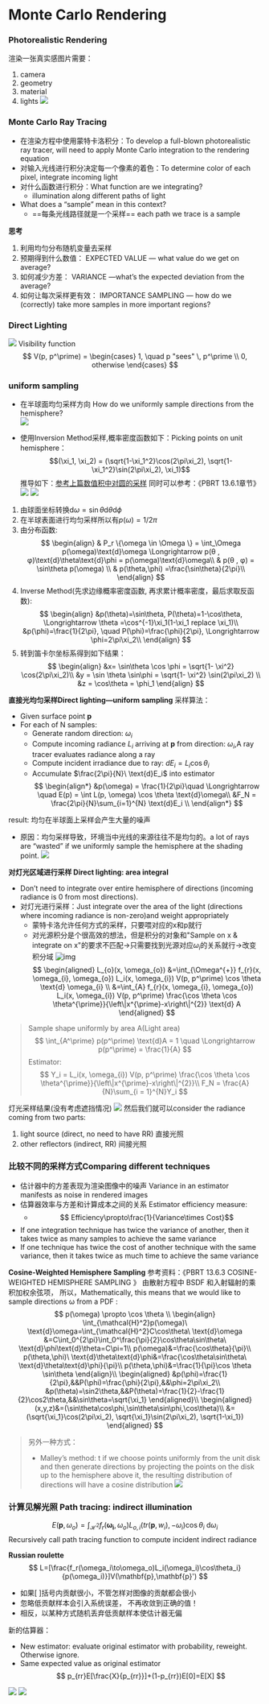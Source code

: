 # Monte Carlo Rendering
### Photorealistic Rendering
渲染一张真实感图片需要： 
1. camera
2. geometry
3. material
4. lights
![](./Image/Photorealistic_Scene_Combine.png)

### Monte Carlo Ray Tracing
* 在渲染方程中使用蒙特卡洛积分：To develop a full-blown photorealistic ray tracer, will need to apply Monte Carlo integration to the rendering equation 
* 对输入光线进行积分决定每一个像素的着色：To determine color of each pixel, integrate incoming light 
* 对什么函数进行积分：What function are we integrating? 
   - illumination along different paths of light 
* What does a “sample” mean in this context? 
   - ==每条光线路径就是一个采样==  each path we trace is a sample

**思考**
1. 利用均匀分布随机变量去采样
2. 预期得到什么数值： EXPECTED VALUE — what value do we get on average?
3. 如何减少方差： VARIANCE —what’s the expected deviation from the average?
4. 如何让每次采样更有效： IMPORTANCE SAMPLING — how do we (correctly) take more samples in more important regions?


### Direct Lighting
![](./Image/Visibility_Function.png)
Visibility function
$$
   V(p, p^\prime) =
   \begin{cases}
      1, \quad p  "sees" \,  p^\prime \\
      0, otherwise
   \end{cases}
$$

### uniform sampling
* 在半球面均匀采样方向 How do we uniformly sample directions from the hemisphere?  
![](./Image/Sample_unit_hemisphere.png)

* 使用Inversion Method采样,概率密度函数如下：Picking points on unit hemisphere：
$$(\xi_1, \xi_2) = (\sqrt{1-\xi_1^2}\cos(2\pi\xi_2), \sqrt{1-\xi_1^2}\sin(2\pi\xi_2), \xi_1)$$ 
推导如下：[参考上篇数值积中对圆的采样](./17_Numerical_Integration.md)
同时可以参考：《PBRT 13.6.1章节》
![](./Image/spherical_coordinates.png) ![](./Image/spherical_integrate.png)
1. 由球面坐标转换$\text{d}\omega = \sin\theta \text{d}\theta\text{d}\phi$
2. 在半球表面进行均匀采样所以有$p(\omega) = 1/2\pi$
3. 由分布函数:
   $$
   \begin{align}
   & P_r \{\omega \in \Omega \} = \int_\Omega p(\omega)\text{d}\omega \Longrightarrow p(θ , φ)\text{d}\theta\text{d}\phi = p(\omega)\text{d}\omega\\
   & p(θ , φ) = \sin\theta p(\omega) \\
   & p(\theta,\phi) =\frac{\sin\theta}{2\pi}\\
   \end{align}
   $$
4. Inverse Method(先求边缘概率密度函数, 再求累计概率密度，最后求取反函数):
   $$
   \begin{align}
   &p(\theta)=\sin\theta, P(\theta)=1-\cos\theta,  \Longrightarrow \theta =\cos^{-1}\xi_1(1-\xi_1 replace \xi_1)\\
   &p(\phi)=\frac{1}{2\pi}, \quad P(\phi)=\frac{\phi}{2\pi}, \Longrightarrow \phi=2\pi\xi_2\\
   \end{align}
   $$
5. 转到笛卡尔坐标系得到如下结果：
   $$
   \begin{align}
   &x= \sin\theta \cos \phi  = \sqrt{1- \xi^2} \cos(2\pi\xi_2)\\
   &y = \sin \theta \sin\phi =  \sqrt{1- \xi^2} \sin(2\pi\xi_2) \\
   &z = \cos\theta = \phi_1
   \end{align}
   $$
 
**直接光均匀采样Direct lighting—uniform sampling**
采样算法：
- Given surface point $\mathbf{p}​$ 
- For each of N samples:
  - Generate random direction: $\omega_i$ 
  - Compute incoming radiance $L_i$ arriving at $\mathbf{p}$ from direction: $\omega_i$,A ray tracer evaluates radiance along a ray 
  - Compute incident irradiance due to ray: $dE_i=L_i\cos\theta_i$ 
  - Accumulate $\frac{2\pi}{N}\ \text{d}E_i$ into estimator
$$
\begin{align*}
   &p(\omega) = \frac{1}{2\pi}\quad \Longrightarrow \quad  E(p) = \int L(p, \omega) \cos \theta \text{d}\omega\\
   &F_N = \frac{2\pi}{N}\sum_{i=1}^{N} \text{d}E_i \\
\end{align*}
$$

result: 均匀在半球面上采样会产生大量的噪声
  - 原因：均匀采样导致，环境当中光线的来源往往不是均匀的。a lot of rays are “wasted” if we uniformly sample the hemisphere at the shading point.
![](./Image/Hemispherical_solid_angle_sample.png)

**对灯光区域进行采样  Direct lighting: area integral**
* Don’t need to integrate over entire hemisphere of directions (incoming radiance is 0 from most directions). 
* 对灯光进行采样：Just integrate over the area of the light (directions where incoming radiance is non-zero)and weight appropriately
   - 蒙特卡洛允许任何方式的采样，只要喂对应的x和p就行
   - 对光源积分是个很高效的想法，但是积分的对象和"Sample on x & integrate on x"的要求不匹配→只需要找到光源对应$\omega_i$的关系就行→改变积分域
   ![img](./Image/Area_light_integral.png)
   $$
   \begin{aligned} 
   L_{o}(x, \omega_{o}) &=\int_{\Omega^{+}} f_{r}(x, \omega_{i}, \omega_{o}) L_i(x, \omega_{i})  V(p, p^\prime)  \cos \theta \text{d} \omega_{i} \\ 
   &=\int_{A} f_{r}(x, \omega_{i}, \omega_{o}) L_i(x, \omega_{i}) V(p, p^\prime) \frac{\cos \theta \cos \theta^{\prime}}{\left\|x^{\prime}-x\right\|^{2}} \text{d} A 
   \end{aligned}
   $$

>Sample shape uniformly by area A(Light area)
$$
\int_{A^\prime} p(p^\prime) \text{d}A = 1  \quad \Longrightarrow  p(p^\prime) = \frac{1}{A}
$$
Estimator:
$$
Y_i = L_i(x, \omega_{i}) V(p, p^\prime) \frac{\cos \theta \cos \theta^{\prime}}{\left\|x^{\prime}-x\right\|^{2}}\\
F_N = \frac{A}{N}\sum_{i = 1}^{N}Y_i
$$

灯光采样结果(没有考虑遮挡情况)
![](./Image/Light_area_sample.png)
然后我们就可以consider the radiance coming from two parts:
 1. light source (direct, no need to have RR) 直接光照
 2. other reflectors (indirect, RR) 间接光照


### 比较不同的采样方式Comparing different techniques
* 估计器中的方差表现为渲染图像中的噪声 Variance in an estimator manifests as noise in rendered images 
* 估算器效率与方差和计算成本之间的关系 Estimator efficiency measure:
  * $$ Efficiency\propto\frac{1}{Variance\times Cost}$$
* If one integration technique has twice the variance of another, then it takes twice as many samples to achieve the same variance 
* If one technique has twice the cost of another technique with the same variance, then it takes twice as much time to achieve the same variance

**Cosine-Weighted Hemisphere Sampling**
参考资料：《PBRT 13.6.3 COSINE-WEIGHTED HEMISPHERE SAMPLING 》
由散射方程中 BSDF 和入射辐射的乘积加权余弦项， 所以，Mathematically, this means that we would like to sample directions ω from a PDF :
$$
p(\omega) \propto \cos \theta \\
\begin{align}
   \int_{\mathcal{H}^2}p(\omega)\ \text{d}\omega=\int_{\mathcal{H}^2}C\cos\theta\ \text{d}\omega &=C\int_0^{2\pi}\int_0^\frac{\pi}{2}\cos\theta\sin\theta\ \text{d}\phi\text{d}\theta=C\pi=1\\
   p(\omega)&=\frac{\cos\theta}{\pi}\\
   p(\theta,\phi)\ \text{d}\theta\text{d}\phi&=\frac{\cos\theta\sin\theta\ \text{d}\theta\text{d}\phi}{\pi}\\
   p(\theta,\phi)&=\frac{1}{\pi}\cos \theta \sin\theta
\end{align}\\
\begin{aligned}
   &p(\phi)=\frac{1}{2\pi},&&P(\phi)=\frac{\phi}{2\pi},&&\phi=2\pi\xi_2\\
   &p(\theta)=\sin2\theta,&&P(\theta)=\frac{1}{2}-\frac{1}{2}\cos2\theta,&&\sin\theta=\sqrt{\xi_1}
\end{aligned}\\
\begin{aligned}
   (x,y,z)&=(\sin\theta\cos\phi,\sin\theta\sin\phi,\cos\theta)\\
   &=(\sqrt{\xi_1}\cos(2\pi\xi_2), \sqrt{\xi_1}\sin(2\pi\xi_2), \sqrt{1-\xi_1})
\end{aligned}
$$
>另外一种方式：
>* Malley’s method: t if we choose points uniformly from the unit disk and then generate directions by projecting the points on the disk up to the hemisphere above it, the resulting distribution of directions will have a cosine distribution
![](./Image/Malley_Method.png)


### 计算见解光照 Path tracing: indirect illumination
$$
E(\mathbf{p},\omega_o)=\int_{\mathcal{H}^2}f_r(\mathbf{\omega_i},\omega_o)L_{o,i}(tr(\mathbf{p},w_i),-\omega_i)\cos\theta_i\ \text{d}\omega_i
$$
Recursively call path tracing function to compute incident indirect radiance 

**Russian roulette**
$$
L=[\frac{f_r(\omega_i\to\omega_o)L_i(\omega_i)\cos\theta_i}{p(\omega_i)}]V(\mathbf{p},\mathbf{p}')
$$
* 如果[ ]括号内贡献很小，不管怎样对图像的贡献都会很小
* 忽略低贡献样本会引入系统误差， 不再收敛到正确的值！
* 相反，以某种方式随机丢弃低贡献样本使估计器无偏

新的估算器：
* New estimator: evaluate original estimator with probability, reweight. Otherwise ignore.
* Same expected value as original estimator
$$
   p_{rr}E[\frac{X}{p_{rr}}]+(1-p_{rr})E[0]=E[X]
$$

![](./Image/Russian_Roulette_NO.png) ![](./Image/Russian_Roulette_1.png)